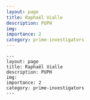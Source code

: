 ```yaml
---
layout: page
title: Raphaël Vialle
description: PUPH
img: 
importance: 2
category: prime-investigators
---
```



    ---
    layout: page
    title: Raphaël Vialle
    description: PUPH
    img: 
    importance: 2
    category: prime-investigators
    ---